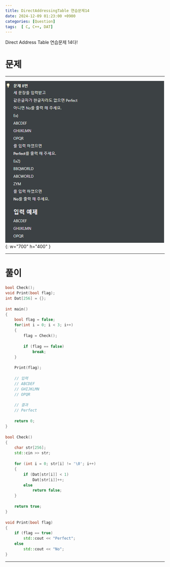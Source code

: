 ```yaml
---
title: DirectAddressingTable 연습문제14
date: 2024-12-09 01:23:00 +0900
categories: [Question]  
tags:  [ C, C++, DAT]
---
```


Direct Address Table 연습문제 14다!

# 문제   
---------------------------------------

![Desktop View](/assets/img/DAT18.png){: w="700" h="400" }

---------------------------------------

# 풀이

```c++
bool Check();
void Print(bool flag);
int Dat[256] = {};

int main()
{
    bool flag = false;
    for(int i = 0; i < 3; i++)
    {
        flag = Check();
        
        if (flag == false)
            break;
    }
    
    Print(flag);
    
    // 입력
    // ABCDEF
    // GHIJKLMN
    // OPQR

    // 결과
    // Perfect

    return 0;
}

bool Check()
{
    char str[256];
    std::cin >> str;
    
    for (int i = 0; str[i] != '\0'; i++)
    {
        if (Dat[str[i]] < 1)
            Dat[str[i]]++;
        else
            return false;
    }
    
    return true;
}

void Print(bool flag)
{
    if (flag == true)
        std::cout << "Perfect";
    else
        std::cout << "No";
}
```
---------------------------------------


